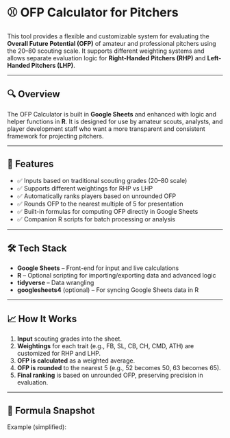 # ⚾ OFP Calculator for Pitchers

This tool provides a flexible and customizable system for evaluating the **Overall Future Potential (OFP)** of amateur and professional pitchers using the 20–80 scouting scale. It supports different weighting systems and allows separate evaluation logic for **Right-Handed Pitchers (RHP)** and **Left-Handed Pitchers (LHP)**.

---

## 🔍 Overview

The OFP Calculator is built in **Google Sheets** and enhanced with logic and helper functions in **R**. It is designed for use by amateur scouts, analysts, and player development staff who want a more transparent and consistent framework for projecting pitchers.

---

## 🎯 Features

- ✅ Inputs based on traditional scouting grades (20–80 scale)
- ✅ Supports different weightings for RHP vs LHP
- ✅ Automatically ranks players based on unrounded OFP
- ✅ Rounds OFP to the nearest multiple of 5 for presentation
- ✅ Built-in formulas for computing OFP directly in Google Sheets
- ✅ Companion R scripts for batch processing or analysis

---

## 🛠️ Tech Stack

- **Google Sheets** – Front-end for input and live calculations
- **R** – Optional scripting for importing/exporting data and advanced logic
- **tidyverse** – Data wrangling
- **googlesheets4** (optional) – For syncing Google Sheets data in R

---

## 📈 How It Works

1. **Input** scouting grades into the sheet.
2. **Weightings** for each trait (e.g., FB, SL, CB, CH, CMD, ATH) are customized for RHP and LHP.
3. **OFP is calculated** as a weighted average.
4. **OFP is rounded** to the nearest 5 (e.g., 52 becomes 50, 63 becomes 65).
5. **Final ranking** is based on unrounded OFP, preserving precision in evaluation.

---

## 🧮 Formula Snapshot

Example (simplified):

